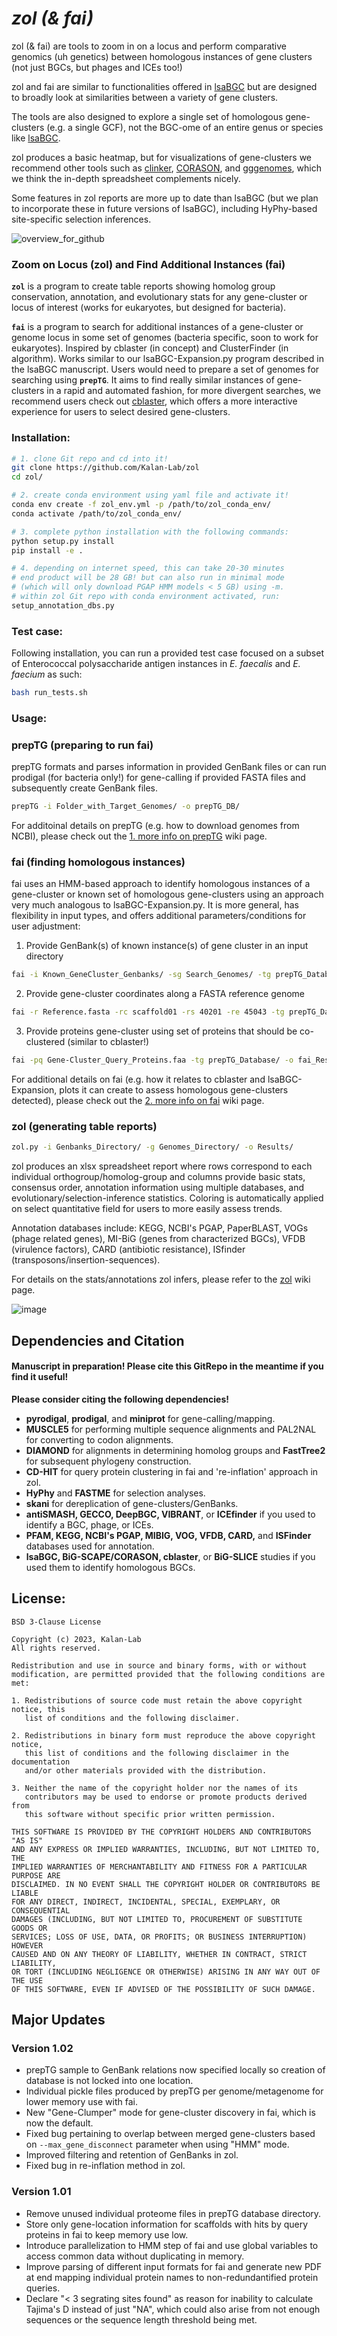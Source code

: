 # *zol (& fai)*

zol (& fai) are tools to zoom in on a locus and perform comparative genomics (uh genetics) between homologous instances of gene clusters (not just BGCs, but phages and ICEs too!)

zol and fai are similar to functionalities offered in [lsaBGC](https://github.com/Kalan-Lab/lsaBGC) but are designed to broadly look at similarities between a variety of gene clusters.

The tools are also designed to explore a single set of homologous gene-clusters (e.g. a single GCF), not the BGC-ome of an entire genus or species like [lsaBGC](https://github.com/Kalan-Lab/lsaBGC).

zol produces a basic heatmap, but for visualizations of gene-clusters we recommend other tools such as [clinker](https://github.com/gamcil/clinker), [CORASON](https://github.com/nselem/corason), and [gggenomes](https://github.com/thackl/gggenomes), which we think the in-depth spreadsheet complements nicely.

Some features in zol reports are more up to date than lsaBGC (but we plan to incorporate these in future versions of lsaBGC), including HyPhy-based site-specific selection inferences.

![overview_for_github](https://user-images.githubusercontent.com/4260723/229955061-64d32132-f016-485d-9cd9-8493f2de5dd5.png)

### Zoom on Locus (zol) and Find Additional Instances (fai)

**`zol`** is a program to create table reports showing homolog group conservation, annotation, and evolutionary stats for any gene-cluster or locus of interest (works for eukaryotes, but designed for bacteria).

**`fai`** is a program to search for additional instances of a gene-cluster or genome locus in some set of genomes (bacteria specific, soon to work for eukaryotes). Inspired by cblaster (in concept) and ClusterFinder (in algorithm). Works similar to our lsaBGC-Expansion.py program described in the lsaBGC manuscript. Users would need to prepare a set of genomes for searching using **`prepTG`**. It aims to find really similar instances of gene-clusters in a rapid and automated fashion, for more divergent searches, we recommend users check out [cblaster](https://github.com/gamcil/cblaster), which offers a more interactive experience for users to select desired gene-clusters. 
### Installation:

```bash
# 1. clone Git repo and cd into it!
git clone https://github.com/Kalan-Lab/zol
cd zol/

# 2. create conda environment using yaml file and activate it!
conda env create -f zol_env.yml -p /path/to/zol_conda_env/
conda activate /path/to/zol_conda_env/

# 3. complete python installation with the following commands:
python setup.py install
pip install -e .

# 4. depending on internet speed, this can take 20-30 minutes
# end product will be 28 GB! but can also run in minimal mode
# (which will only download PGAP HMM models < 5 GB) using -m.
# within zol Git repo with conda environment activated, run:
setup_annotation_dbs.py
```

### Test case:

Following installation, you can run a provided test case focused on a subset of Enterococcal polysaccharide antigen instances in *E. faecalis* and *E. faecium* as such:

```bash
bash run_tests.sh
```

### Usage:

### prepTG (preparing to run fai)

prepTG formats and parses information in provided GenBank files or can run prodigal (for bacteria only!) for gene-calling if provided FASTA files and subsequently create GenBank files.

```bash
prepTG -i Folder_with_Target_Genomes/ -o prepTG_DB/
```

For additoinal details on prepTG (e.g. how to download genomes from NCBI), please check out the [1. more info on prepTG](https://github.com/Kalan-Lab/zol/wiki/1.-more-info-on-prepTG) wiki page.

### fai (finding homologous instances)

fai uses an HMM-based approach to identify homologous instances of a gene-cluster or known set of homologous gene-clusters using an approach very much analogous to lsaBGC-Expansion.py. It is more general, has flexibility in input types, and offers additional parameters/conditions for user adjustment:

1. Provide GenBank(s) of known instance(s) of gene cluster in an input directory

```bash
fai -i Known_GeneCluster_Genbanks/ -sg Search_Genomes/ -tg prepTG_Database/ -o fai_Results/
```

2. Provide gene-cluster coordinates along a FASTA reference genome 

```bash
fai -r Reference.fasta -rc scaffold01 -rs 40201 -re 45043 -tg prepTG_Database/ -o fai_Results/
```

3. Provide proteins gene-cluster using set of proteins that should be co-clustered (similar to cblaster!)

```bash
fai -pq Gene-Cluster_Query_Proteins.faa -tg prepTG_Database/ -o fai_Results/
```

For additional details on fai (e.g. how it relates to cblaster and lsaBGC-Expansion, plots it can create to assess homologous gene-clusters detected), please check out the [2. more info on fai](https://github.com/Kalan-Lab/zol/wiki/2.-more-info-on-fai) wiki page.

### zol (generating table reports)

```bash
zol.py -i Genbanks_Directory/ -g Genomes_Directory/ -o Results/
```

zol produces an xlsx spreadsheet report where rows correspond to each individual orthogroup/homolog-group and columns provide basic stats, consensus order, annotation information using multiple databases, and evolutionary/selection-inference statistics. Coloring is automatically applied on select quantitative field for users to more easily assess trends.

Annotation databases include: KEGG, NCBI's PGAP, PaperBLAST, VOGs (phage related genes), MI-BiG (genes from characterized BGCs), VFDB (virulence factors), CARD (antibiotic resistance), ISfinder (transposons/insertion-sequences).

For details on the stats/annotations zol infers, please refer to the [zol](https://github.com/Kalan-Lab/zol/wiki/3.-more-info-on-zol/) wiki page.

![image](https://user-images.githubusercontent.com/4260723/229951285-787042d3-d93b-43d8-b897-63c10d3d9a1a.png)

## Dependencies and Citation

#### Manuscript in preparation! Please cite this GitRepo in the meantime if you find it useful!

**Please consider citing the following dependencies!**
* **pyrodigal**, **prodigal**, and **miniprot** for gene-calling/mapping.
* **MUSCLE5** for performing multiple sequence alignments and PAL2NAL for converting to codon alignments.
* **DIAMOND** for alignments in determining homolog groups and **FastTree2** for subsequent phylogeny construction.
* **CD-HIT** for query protein clustering in fai and 're-inflation' approach in zol.
* **HyPhy** and **FASTME** for selection analyses.
* **skani** for dereplication of gene-clusters/GenBanks.
* **antiSMASH, GECCO, DeepBGC, VIBRANT**, or **ICEfinder** if you used to identify a BGC, phage, or ICEs.
* **PFAM, KEGG, NCBI's PGAP, MIBIG, VOG, VFDB, CARD,** and **ISFinder** databases used for annotation. 
* **lsaBGC, BiG-SCAPE/CORASON, cblaster**, or **BiG-SLICE** studies if you used them to identify homologous BGCs.

## License:

```
BSD 3-Clause License

Copyright (c) 2023, Kalan-Lab
All rights reserved.

Redistribution and use in source and binary forms, with or without
modification, are permitted provided that the following conditions are met:

1. Redistributions of source code must retain the above copyright notice, this
   list of conditions and the following disclaimer.

2. Redistributions in binary form must reproduce the above copyright notice,
   this list of conditions and the following disclaimer in the documentation
   and/or other materials provided with the distribution.

3. Neither the name of the copyright holder nor the names of its
   contributors may be used to endorse or promote products derived from
   this software without specific prior written permission.

THIS SOFTWARE IS PROVIDED BY THE COPYRIGHT HOLDERS AND CONTRIBUTORS "AS IS"
AND ANY EXPRESS OR IMPLIED WARRANTIES, INCLUDING, BUT NOT LIMITED TO, THE
IMPLIED WARRANTIES OF MERCHANTABILITY AND FITNESS FOR A PARTICULAR PURPOSE ARE
DISCLAIMED. IN NO EVENT SHALL THE COPYRIGHT HOLDER OR CONTRIBUTORS BE LIABLE
FOR ANY DIRECT, INDIRECT, INCIDENTAL, SPECIAL, EXEMPLARY, OR CONSEQUENTIAL
DAMAGES (INCLUDING, BUT NOT LIMITED TO, PROCUREMENT OF SUBSTITUTE GOODS OR
SERVICES; LOSS OF USE, DATA, OR PROFITS; OR BUSINESS INTERRUPTION) HOWEVER
CAUSED AND ON ANY THEORY OF LIABILITY, WHETHER IN CONTRACT, STRICT LIABILITY,
OR TORT (INCLUDING NEGLIGENCE OR OTHERWISE) ARISING IN ANY WAY OUT OF THE USE
OF THIS SOFTWARE, EVEN IF ADVISED OF THE POSSIBILITY OF SUCH DAMAGE.
```

## Major Updates  

### Version 1.02

- prepTG sample to GenBank relations now specified locally so creation of database is not locked into one location.
- Individual pickle files produced by prepTG per genome/metagenome for lower memory use with fai.
- New "Gene-Clumper" mode for gene-cluster discovery in fai, which is now the default.
- Fixed bug pertaining to overlap between merged gene-clusters based on `--max_gene_disconnect` parameter when using "HMM" mode.
- Improved filtering and retention of GenBanks in zol.
- Fixed bug in re-inflation method in zol.

### Version 1.01

- Remove unused individual proteome files in prepTG database directory.
- Store only gene-location information for scaffolds with hits by query proteins in fai to keep memory use low.
- Introduce parallelization to HMM step of fai and use global variables to access common data without duplicating in memory.
- Improve parsing of different input formats for fai and generate new PDF at end mapping individual protein names to non-redundantified protein queries.
- Declare "< 3 segrating sites found" as reason for inability to calculate Tajima's D instead of just "NA", which could also arise from not enough sequences or the sequence length threshold being met. 
